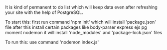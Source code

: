 It is kind of permanent to do list which will keep data even after refreshing your site with the help of PostgreSQL.

To start this:
  first run command 'npm init' which will install 'package.json' file 
  after this install certain packages like body-parser express ejs pg moment nodemon it will install 'node_modules' and 'package-lock.json' files

To run this:
  use command 'nodemon index.js'
